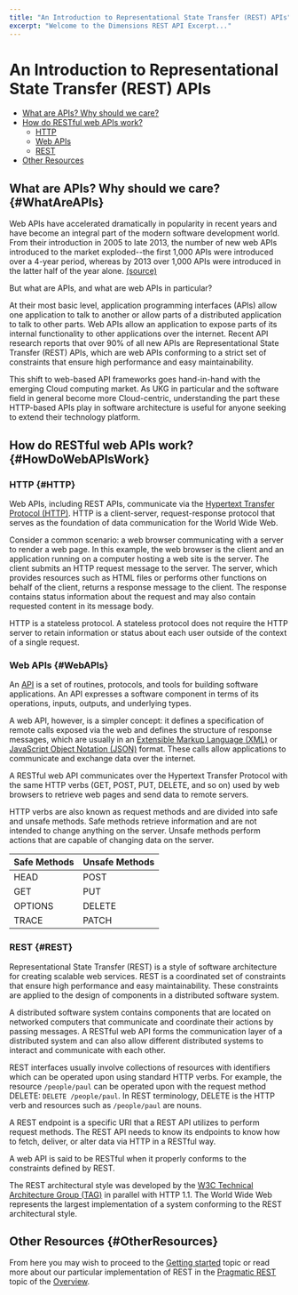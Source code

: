 ```yaml
---
title: "An Introduction to Representational State Transfer (REST) APIs"
excerpt: "Welcome to the Dimensions REST API Excerpt..."
---
```


# An Introduction to Representational State Transfer (REST) APIs

* [What are APIs? Why should we care?](#WhatAreAPIs)
* [How do RESTful web APIs work?](#HowDoWebAPIsWork)
	* [HTTP](#HTTP)
	* [Web APIs](#WebAPIs)
	* [REST](#REST)
* [Other Resources](#OtherResources)

## What are APIs? Why should we care? {#WhatAreAPIs}

Web APIs have accelerated dramatically in popularity in recent years and have become an integral part of the modern software development world. From their introduction in 2005 to late 2013, the number of new web APIs introduced to the market exploded--the first 1,000 APIs were introduced over a 4-year period, whereas by 2013 over 1,000 APIs were introduced in the latter half of the year alone. [(source)](https://www.programmableweb.com/api-research)

But what are APIs, and what are web APIs in particular? 

At their most basic level, application programming interfaces (APIs) allow one application to talk to another or allow parts of a distributed application to talk to other parts. Web APIs allow an application to expose parts of its internal functionality to other applications over the internet. Recent API research reports that over 90% of all new APIs are Representational State Transfer (REST) APIs, which are web APIs conforming to a strict set of constraints that ensure high performance and easy maintainability. 

This shift to web-based API frameworks goes hand-in-hand with the emerging Cloud computing market. As UKG in particular and the software field in general become more Cloud-centric, understanding the part these HTTP-based APIs play in software architecture is useful for anyone seeking to extend their technology platform.

## How do RESTful web APIs work? {#HowDoWebAPIsWork}

### HTTP {#HTTP}

Web APIs, including REST APIs, communicate via the [Hypertext Transfer Protocol (HTTP)](https://en.wikipedia.org/wiki/Hypertext_Transfer_Protocol). HTTP is a client-server, request-response protocol that serves as the foundation of data communication for the World Wide Web.

Consider a common scenario: a web browser communicating with a server to render a web page. In this example, the web browser is the client and an application running on a computer hosting a web site is the server. The client submits an HTTP request message to the server. The server, which provides resources such as HTML files or performs other functions on behalf of the client, returns a response message to the client. The response contains status information about the request and may also contain requested content in its message body.

HTTP is a stateless protocol. A stateless protocol does not require the HTTP server to retain information or status about each user outside of the context of a single request.

### Web APIs {#WebAPIs}

An [API](https://en.wikipedia.org/wiki/Application_programming_interface) is a set of routines, protocols, and tools for building software applications. An API expresses a software component in terms of its operations, inputs, outputs, and underlying types.

A web API, however, is a simpler concept: it defines a specification of remote calls exposed via the web and defines the structure of response messages, which are usually in an [Extensible Markup Language (XML)](https://en.wikipedia.org/wiki/XML) or [JavaScript Object Notation (JSON)](https://en.wikipedia.org/wiki/JSON) format. These calls allow applications to communicate and exchange data over the internet.

A RESTful web API communicates over the Hypertext Transfer Protocol with the same HTTP verbs (GET, POST, PUT, DELETE, and so on) used by web browsers to retrieve web pages and send data to remote servers.

HTTP verbs are also known as request methods and are divided into safe and unsafe methods. Safe methods retrieve information and are not intended to change anything on the server. Unsafe methods perform actions that are capable of changing data on the server.

Safe Methods  | Unsafe Methods
------------- | -------------
HEAD          | POST
GET           | PUT
OPTIONS       | DELETE
TRACE         | PATCH

### REST {#REST}

Representational State Transfer (REST) is a style of software architecture for creating scalable web services. REST is a coordinated set of constraints that ensure high performance and easy maintainability. These constraints are applied to the design of components in a distributed software system.

A distributed software system contains components that are located on networked computers that communicate and coordinate their actions by passing messages. A RESTful web API forms the communication layer of a distributed system and can also allow different distributed systems to interact and communicate with each other.

REST interfaces usually involve collections of resources with identifiers which can be operated upon using standard HTTP verbs. For example, the resource `/people/paul` can be operated upon with the request method DELETE: `DELETE /people/paul`. In REST terminology, DELETE is the HTTP verb and resources such as `/people/paul` are nouns.

A REST endpoint is a specific URI that a REST API utilizes to perform request methods. The REST API needs to know its endpoints to know how to fetch, deliver, or alter data via HTTP in a RESTful way.

A web API is said to be RESTful when it properly conforms to the constraints defined by REST.

The REST architectural style was developed by the [W3C Technical Architecture Group (TAG)](https://www.w3.org/) in parallel with HTTP 1.1. The World Wide Web represents the largest implementation of a system conforming to the REST architectural style.

## Other Resources {#OtherResources}

From here you may wish to proceed to the [Getting started](C:636f581c-50a8-41a7-af43-e5057f9c20bd) topic or read more about our particular implementation of REST in the [Pragmatic REST](C:86106a78-330e-4ebe-b41c-e7a07f27ee0e) topic of the [Overview](C:0df07e3a-7e83-47c8-9ae6-ecf71ce5f4e7). 